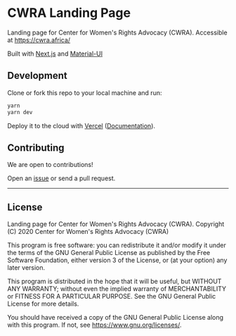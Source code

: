 # CWRA Landing Page

Landing page for Center for Women's Rights Advocacy (CWRA). Accessible at https://cwra.africa/

Built with [Next.js](https://nextjs.com/) and [Material-UI](https://material-ui.com)

## Development

Clone or fork this repo to your local machine and run:

```bash
yarn
yarn dev
```

Deploy it to the cloud with [Vercel](https://vercel.com/import?filter=next.js&utm_source=github&utm_medium=readme&utm_campaign=next-example) ([Documentation](https://nextjs.org/docs/deployment)).


## Contributing

We are open to contributions!

Open an [issue](https://github.com/CWRAdvocacy/cwra.africa/issues) or send a pull request.


---

## License

Landing page for Center for Women's Rights Advocacy (CWRA).
Copyright (C) 2020  Center for Women's Rights Advocacy (CWRA)

This program is free software: you can redistribute it and/or modify
it under the terms of the GNU General Public License as published by
the Free Software Foundation, either version 3 of the License, or
(at your option) any later version.

This program is distributed in the hope that it will be useful,
but WITHOUT ANY WARRANTY; without even the implied warranty of
MERCHANTABILITY or FITNESS FOR A PARTICULAR PURPOSE.  See the
GNU General Public License for more details.

You should have received a copy of the GNU General Public License
along with this program.  If not, see <https://www.gnu.org/licenses/>.

